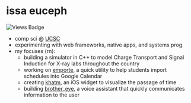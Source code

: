 # issa euceph

![Views Badge](https://komarev.com/ghpvc/?username=euceph&label=views&color=0e75b6&style=flat)

- comp sci @ [UCSC](https://ucsc.edu/)
- experimenting with web frameworks, native apps, and systems prog
- my focuses (rn):
  - building a simulator in C++ to model Charge Transport and Signal Induction for X-ray labs throughout the country
  - working on [emporte](https://emporte.app/), a quick utility to help students import schedules into Google Calendar
  - creating [khatm](https://github.com/euceph/khatm), an iOS widget to visualize the passage of time
  - building [brother_eye](https://github.com/euceph/brother_eye), a voice assistant that quickly communicates information to the user
